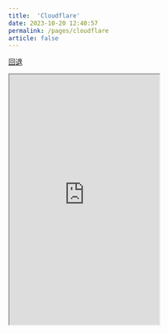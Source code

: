 ```yaml
---
title:  'Cloudflare'
date: 2023-10-20 12:40:57
permalink: /pages/cloudflare
article: false
---
```



<a href="javascript:history.back()">回退</a>

<iframe src="https://peet.ws/turnstile-test/" height="500px"></iframe>

